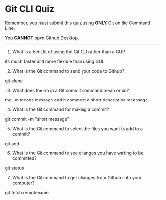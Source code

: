 # Git CLI Quiz

Remember, you must submit this quiz using **ONLY** Git on the Command Line.

You **CANNOT** open Github Desktop.

---

1. What is a benefit of using the Git CLI rather than a GUI?

<!-- Write your answer here --> its much faster and more flexible than using GUI.

2. What is the Git command to send your code to Github?

<!-- Write your answer here --> git clone <repo link>

3. What does the -m in a Git commit command mean or do?

<!-- Write your answer here --> the -m means message and it comment a short description meassage.

4. What is the Git command for making a commit?

<!-- Write your answer here --> git commit -m "short message"

5. What is the Git command to select the files you want to add to a commit?

<!-- Write your answer here --> git add <file>

6. What is the Git command to see changes you have waiting to be committed?

<!-- Write your answer here --> git status

7. What is the Git command to get changes from Github onto your computer?

<!-- Write your answer here --> git fetch remotename
